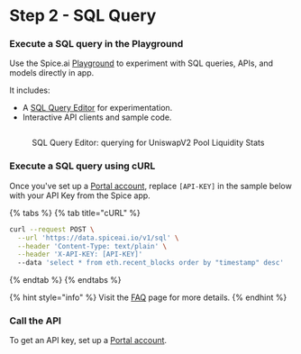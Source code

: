 # Step 2 - SQL Query

### Execute a SQL query in the Playground

Use the Spice.ai [Playground](broken-reference/) to experiment with SQL queries, APIs, and models directly in app.

It includes:

* A [SQL Query Editor](../../portal/sql-query-editor.md) for experimentation.
* Interactive API clients and sample code.

<figure><img src="../../.gitbook/assets/uniswap.gif" alt=""><figcaption><p>SQL Query Editor: querying for UniswapV2 Pool Liquidity Stats</p></figcaption></figure>

### Execute a SQL query using cURL

Once you've set up a [Portal account](portal-login.md), replace `[API-KEY]` in the sample below with your API Key from the Spice app.

{% tabs %}
{% tab title="cURL" %}
```bash
curl --request POST \
  --url 'https://data.spiceai.io/v1/sql' \
  --header 'Content-Type: text/plain' \
  --header 'X-API-KEY: [API-KEY]'
  --data 'select * from eth.recent_blocks order by "timestamp" desc'
```
{% endtab %}
{% endtabs %}

{% hint style="info" %}
Visit the [FAQ](../faq.md) page for more details.
{% endhint %}

### Call the API

To get an API key, set up a [Portal account](portal-login.md).
